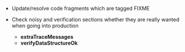 * Update/resolve code fragments which are tagged FIXME

* Check noisy and verification sections whether they are really wanted
  when going into production
  + **extraTraceMessages**
  + **verifyDataStructureOk**
